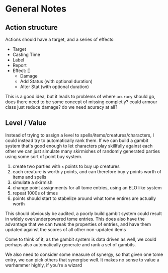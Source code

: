 # General Notes

## Action structure

Actions should have a target, and a series of effects:

- Target
- Casting Time
- Label
- Report
- Effect: []
  - Damage
  - Add Status (with optional duration)
  - Alter Stat (with optional duration)

This is a good idea, but it leads to problems of where `acuracy` should go, does there need to be some concept of missing completly? could armour class just reduce damage? do we need acuracy at all?

## Level / Value

Instead of trying to assign a level to spells/items/creatures/characters, I could instead try to automatically rank them. If we can build a gambit system that's good enough to let characters play skillfully against each other we can just simulate many skirmishes of randomly generated parties using some sort of point buy system.

1. create two parties with `x` points to buy up creatures
2. each creature is worth `y` points, and can therefore buy `y` points worth of items and spells
3. simulate a skirmish
4. change point assignments for all tome entries, using an ELO like system
5. repeat 1000s of times
6. points should start to stabelize around what tome entires are actually worth

This should obviously be audited, a poorly build gambit system could result in widely over/underpowered tome entries.
This does also have the advantage that we can tweak the properties of entries, and have them updated against the scores of all other non-updated items

Come to think of it, as the gambit system is data driven as well, we could perhaps also automatically generate and rank a set of gambits.

We also need to consider some measure of synergy, so that given one tome entry, we can pick others that synergise well. It makes no sense to value a warhammer highly, if you're a wizard
